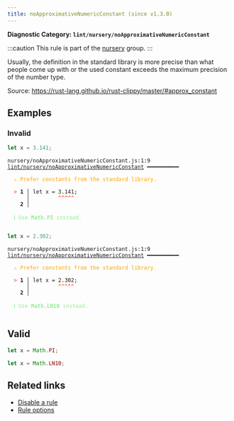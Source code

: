```yaml
---
title: noApproximativeNumericConstant (since v1.3.0)
---
```


**Diagnostic Category: `lint/nursery/noApproximativeNumericConstant`**

:::caution
This rule is part of the [nursery](/linter/rules/#nursery) group.
:::

Usually, the definition in the standard library is more precise than what people come up with or the used constant exceeds the maximum precision of the number type.

Source: https://rust-lang.github.io/rust-clippy/master/#approx_constant

## Examples

### Invalid

```jsx
let x = 3.141;
```

<pre class="language-text"><code class="language-text">nursery/noApproximativeNumericConstant.js:1:9 <a href="https://biomejs.dev/linter/rules/no-approximative-numeric-constant">lint/nursery/noApproximativeNumericConstant</a> ━━━━━━━━━━

<strong><span style="color: Orange;">  </span></strong><strong><span style="color: Orange;">⚠</span></strong> <span style="color: Orange;">Prefer constants from the standard library.</span>

<strong><span style="color: Tomato;">  </span></strong><strong><span style="color: Tomato;">&gt;</span></strong> <strong>1 │ </strong>let x = 3.141;
   <strong>   │ </strong>        <strong><span style="color: Tomato;">^</span></strong><strong><span style="color: Tomato;">^</span></strong><strong><span style="color: Tomato;">^</span></strong><strong><span style="color: Tomato;">^</span></strong><strong><span style="color: Tomato;">^</span></strong>
    <strong>2 │ </strong>

<strong><span style="color: lightgreen;">  </span></strong><strong><span style="color: lightgreen;">ℹ</span></strong> <span style="color: lightgreen;">Use </span><span style="color: lightgreen;"><strong>Math.PI</strong></span><span style="color: lightgreen;"> instead.</span>

</code></pre>

```jsx
let x = 2.302;
```

<pre class="language-text"><code class="language-text">nursery/noApproximativeNumericConstant.js:1:9 <a href="https://biomejs.dev/linter/rules/no-approximative-numeric-constant">lint/nursery/noApproximativeNumericConstant</a> ━━━━━━━━━━

<strong><span style="color: Orange;">  </span></strong><strong><span style="color: Orange;">⚠</span></strong> <span style="color: Orange;">Prefer constants from the standard library.</span>

<strong><span style="color: Tomato;">  </span></strong><strong><span style="color: Tomato;">&gt;</span></strong> <strong>1 │ </strong>let x = 2.302;
   <strong>   │ </strong>        <strong><span style="color: Tomato;">^</span></strong><strong><span style="color: Tomato;">^</span></strong><strong><span style="color: Tomato;">^</span></strong><strong><span style="color: Tomato;">^</span></strong><strong><span style="color: Tomato;">^</span></strong>
    <strong>2 │ </strong>

<strong><span style="color: lightgreen;">  </span></strong><strong><span style="color: lightgreen;">ℹ</span></strong> <span style="color: lightgreen;">Use </span><span style="color: lightgreen;"><strong>Math.LN10</strong></span><span style="color: lightgreen;"> instead.</span>

</code></pre>

## Valid

```jsx
let x = Math.PI;
```

```jsx
let x = Math.LN10;
```

## Related links

- [Disable a rule](/linter/#disable-a-lint-rule)
- [Rule options](/linter/#rule-options)
